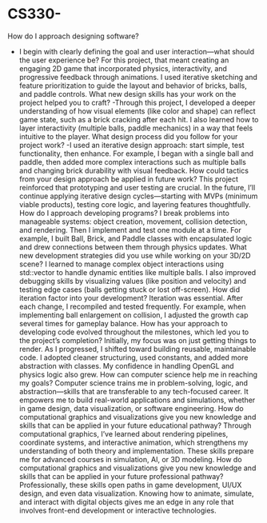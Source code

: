 # CS330-
How do I approach designing software?
- I begin with clearly defining the goal and user interaction—what should the user experience be? For this project, that meant creating an engaging 2D game that incorporated physics, interactivity, and progressive feedback through animations. I used iterative sketching and feature prioritization to guide the layout and behavior of bricks, balls, and paddle controls.
What new design skills has your work on the project helped you to craft?
-Through this project, I developed a deeper understanding of how visual elements (like color and shape) can reflect game state, such as a brick cracking after each hit. I also learned how to layer interactivity (multiple balls, paddle mechanics) in a way that feels intuitive to the player.
What design process did you follow for your project work?
-I used an iterative design approach: start simple, test functionality, then enhance. For example, I began with a single ball and paddle, then added more complex interactions such as multiple balls and changing brick durability with visual feedback.
How could tactics from your design approach be applied in future work?
This project reinforced that prototyping and user testing are crucial. In the future, I’ll continue applying iterative design cycles—starting with MVPs (minimum viable products), testing core logic, and layering features thoughtfully.
How do I approach developing programs?
I break problems into manageable systems: object creation, movement, collision detection, and rendering. Then I implement and test one module at a time. For example, I built Ball, Brick, and Paddle classes with encapsulated logic and drew connections between them through physics updates.
What new development strategies did you use while working on your 3D/2D scene?
I learned to manage complex object interactions using std::vector to handle dynamic entities like multiple balls. I also improved debugging skills by visualizing values (like position and velocity) and testing edge cases (balls getting stuck or lost off-screen).
How did iteration factor into your development?
Iteration was essential. After each change, I recompiled and tested frequently. For example, when implementing ball enlargement on collision, I adjusted the growth cap several times for gameplay balance.
How has your approach to developing code evolved throughout the milestones, which led you to the project’s completion?
Initially, my focus was on just getting things to render. As I progressed, I shifted toward building reusable, maintainable code. I adopted cleaner structuring, used constants, and added more abstraction with classes. My confidence in handling OpenGL and physics logic also grew.
How can computer science help me in reaching my goals?
Computer science trains me in problem-solving, logic, and abstraction—skills that are transferable to any tech-focused career. It empowers me to build real-world applications and simulations, whether in game design, data visualization, or software engineering.
How do computational graphics and visualizations give you new knowledge and skills that can be applied in your future educational pathway?
Through computational graphics, I’ve learned about rendering pipelines, coordinate systems, and interactive animation, which strengthens my understanding of both theory and implementation. These skills prepare me for advanced courses in simulation, AI, or 3D modeling.
How do computational graphics and visualizations give you new knowledge and skills that can be applied in your future professional pathway?
Professionally, these skills open paths in game development, UI/UX design, and even data visualization. Knowing how to animate, simulate, and interact with digital objects gives me an edge in any role that involves front-end development or interactive technologies.
